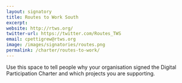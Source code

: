 ```yaml
---
layout: signatory
title: Routes to Work South
excerpt: 
website: http://rtws.org/
twitter-url: https://twitter.com/Routes_TWS
email: cpettigrew@rtws.org
image: /images/signatories/routes.png
permalink: /charter/routes-to-work/
---
```


Use this space to tell people why your organisation signed the Digital Participation Charter and which projects you are supporting.